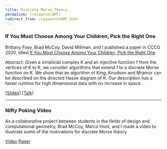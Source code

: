 ```yaml
---
title: Discrete Morse Theory
permalink: /research/DMT/
redirect_from: /research/DMT.html
---
```


### If You Must Choose Among Your Children, Pick the Right One

Brittany Fasy, Brad McCoy, David Millman, and I published a paper in CCCG 2020, titled 
[If You Must Choose Among Your Children, Pick the Right One](../../assets/cccg20.pdf)

Abstract: Given a simplicial complex K and an injective function f from the vertices of K to R, we consider algorithms that extend f to a discrete Morse function on K. 
We show that an algorithm of King, Knudson and Mramor can be described on the directed Hasse diagram of K. 
Our description has a faster runtime for high dimensional data with no increase in space.

[[Slides]](../../assets/cccg20-slides.pdf) [[Talk]](https://www.youtube.com/watch?v=kHpD-J4EzI8&t=607s)

---

### Nifty Poking Video

As a collaborative project between students in the fields of design and computational geometry, Brad McCoy, Marco Huot, and I made a video to illustrate some of the motivations for discrete Morse theory. 

[Video](https://vimeo.com/393067859) [Paper](../../assets/socg-video.pdf)

